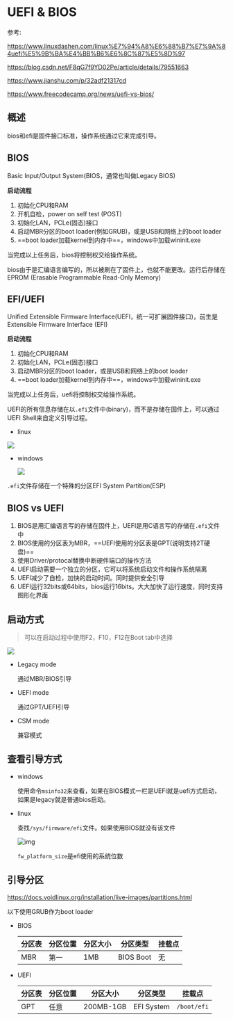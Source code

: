 # UEFI & BIOS

参考:

https://www.linuxdashen.com/linux%E7%94%A8%E6%88%B7%E7%9A%84uefi%E5%9B%BA%E4%BB%B6%E6%8C%87%E5%8D%97

https://blog.csdn.net/F8qG7f9YD02Pe/article/details/79551663

https://www.jianshu.com/p/32adf21317cd

https://www.freecodecamp.org/news/uefi-vs-bios/

## 概述

bios和efi是固件接口标准，操作系统通过它来完成引导。

## BIOS

Basic Input/Output System(BIOS，通常也叫做Legacy BIOS)

**启动流程**

1. 初始化CPU和RAM
2. 开机自检，power on self test (POST)
3. 初始化LAN，PCLe(固态)接口
4. 启动MBR分区的boot loader(例如GRUB)，或是USB和网络上的boot loader
5. ==boot loader加载kernel到内存中==，windows中加载wininit.exe

当完成以上任务后，bios将控制权交给操作系统。

bios由于是汇编语言编写的，所以被刷在了固件上，也就不能更改。运行后存储在EPROM (Erasable Programmable Read-Only Memory)

## EFI/UEFI

Unified Extensible Firmware Interface(UEFI，统一可扩展固件接口)，前生是Extensible Firmware Interface (EFI)

**启动流程**

1. 初始化CPU和RAM
2. 初始化LAN，PCLe(固态)接口
3. 启动MBR分区的boot loader，或是USB和网络上的boot loader
4. ==boot loader加载kernel到内存中==，windows中加载wininit.exe

当完成以上任务后，uefi将控制权交给操作系统。

UEFI的所有信息存储在以`.efi`文件中(binary)，而不是存储在固件上，可以通过UEFI Shell来自定义引导过程。

- linux

![](D:\asset\note\imgs\_Linux\Snipaste_2021-03-10_11-16-44.png)



- windows

  ![](D:\asset\note\imgs\_Linux\Snipaste_2021-03-10_11-17-47.png)

`.efi`文件存储在一个特殊的分区EFI System Partition(ESP)

## BIOS vs UEFI

1. BIOS是用汇编语言写的存储在固件上，UEFI是用C语言写的存储在`.efi`文件中
2. BIOS使用的分区表为MBR，==UEFI使用的分区表是GPT(说明支持2T硬盘)==
3. 使用Driver/protocal替换中断硬件端口的操作方法
4. UEFI启动需要一个独立的分区，它可以将系统启动文件和操作系统隔离
5. UEFI减少了自检，加快的启动时间。同时提供安全引导
6. UEFI运行32bits或64bits，bios运行16bits。大大加快了运行速度，同时支持图形化界面

## 启动方式

> 可以在启动过程中使用F2，F10，F12在Boot tab中选择

![](D:\asset\note\imgs\_Linux\Snipaste_2021-03-10_11-35-45.png)

- Legacy mode

  通过MBR/BIOS引导

- UEFI mode

  通过GPT/UEFI引导

- CSM mode

  兼容模式

## 查看引导方式

- windows

  使用命令`msinfo32`来查看，如果在BIOS模式一栏是UEFI就是uefi方式启动，如果是legacy就是普通bios启动。

- linux

  查找`/sys/firmware/efi`文件。如果使用BIOS就没有该文件

  ![img](https://ss.csdn.net/p?https://mmbiz.qpic.cn/mmbiz_png/W9DqKgFsc6ibHJT2OmUdcfSvXr2icU8tDrx7jHhAkM18ib0RAkicxpTIiaURU4X5hpMs330vbbYlgsNhcRRrSvSK46Q/640?wx_fmt=png)
  
  `fw_platform_size`是efi使用的系统位数

## 引导分区

https://docs.voidlinux.org/installation/live-images/partitions.html

以下使用GRUB作为boot loader

- BIOS

  | 分区表 | 分区位置 | 分区大小 | 分区类型  | 挂载点 |
  | ------ | -------- | -------- | --------- | ------ |
  | MBR    | 第一     | 1MB      | BIOS Boot | 无     |

- UEFI

  | 分区表 | 分区位置 | 分区大小  | 分区类型   | 挂载点      |
  | ------ | -------- | --------- | ---------- | ----------- |
  | GPT    | 任意     | 200MB-1GB | EFI System | `/boot/efi` |

  









